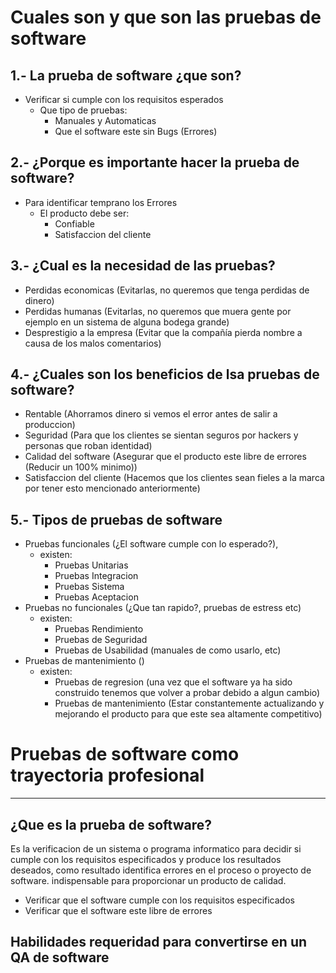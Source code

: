 # Cuales son y que son las pruebas de software

## 1.- La prueba de software ¿que son?

* Verificar si cumple con los requisitos esperados
  * Que tipo de pruebas:
    * Manuales y Automaticas
    * Que el software este sin Bugs (Errores)

## 2.- ¿Porque es importante hacer la prueba de software?

* Para identificar temprano los Errores
  * El producto debe ser:
    * Confiable
    * Satisfaccion del cliente

## 3.- ¿Cual es la necesidad de las pruebas?

* Perdidas economicas (Evitarlas, no queremos que tenga perdidas de dinero)
* Perdidas humanas (Evitarlas, no queremos que muera gente por ejemplo en un sistema de alguna bodega grande)
* Desprestigio a la empresa (Evitar que la compañía pierda nombre a causa de los malos comentarios)

## 4.- ¿Cuales son los beneficios de lsa pruebas de software?

* Rentable (Ahorramos dinero si vemos el error antes de salir a produccion)
* Seguridad (Para que los clientes se sientan seguros por hackers y personas que roban identidad)
* Calidad del software (Asegurar que el producto este libre de errores (Reducir un 100% minimo))
* Satisfaccion del cliente (Hacemos que los clientes sean fieles a la marca por tener esto mencionado anteriormente)

## 5.- Tipos de pruebas de software

* Pruebas funcionales (¿El software cumple con lo esperado?),
  * existen:
    - Pruebas Unitarias
    - Pruebas Integracion
    - Pruebas Sistema
    - Pruebas Aceptacion
* Pruebas no funcionales (¿Que tan rapido?, pruebas de estress etc)
  * existen:
    * Pruebas Rendimiento
    * Pruebas de Seguridad
    * Pruebas de Usabilidad (manuales de como usarlo, etc)
* Pruebas de mantenimiento ()
  * existen:
    - Pruebas de regresion (una vez que el software ya ha sido construido tenemos que volver a probar debido a algun cambio)
    - Pruebas de mantenimiento (Estar constantemente actualizando y mejorando el producto para que este sea altamente competitivo)

# Pruebas de software como trayectoria profesional

---

## ¿Que es la prueba de software?

Es la verificacion de un sistema o programa informatico para decidir si cumple con los requisitos especificados y produce los resultados deseados, como resultado identifica errores en el proceso o proyecto de software. indispensable para proporcionar un producto de calidad.

* Verificar que el software cumple con los requisitos especificados
* Verificar que el software este libre de errores

## Habilidades requeridad para convertirse en un QA de software
